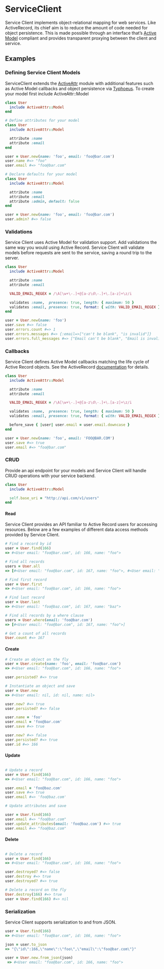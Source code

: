 # ServiceClient

Service Client implements object-relational mapping for web services. Like ActiveRecord, its chief aim is to reduce the amount of code needed for object persistence. This is made possible through an interface that’s [Active Model][active_model] compliant and provides transparent proxying between the client and service.

[active_model]: https://github.com/rails/rails/tree/master/activemodel
[active_attr]: https://github.com/cgriego/active_attr
[typhoeus]: https://github.com/typhoeus/typhoeus
[activerecord_callbacks]: http://api.rubyonrails.org/classes/ActiveRecord/Callbacks.html

## Examples

### Defining Service Client Models

ServiceClient extends the [ActiveAttr][active_attr] module with additional features such as Active Model callbacks and object persistence via [Typhoeus][typhoeus]. To create your model first include ActiveAttr::Model

```ruby
class User
  include ActiveAttr::Model
end

# Define attributes for your model
class User
  include ActiveAttr::Model

  attribute :name 
  attribute :email
end

user = User.new(name: 'foo', email: 'foo@bar.com')
user.name #=> "foo"
user.email #=> "foo@bar.com"

# Declare defaults for your model
class User
  include ActiveAttr::Model

  attribute :name 
  attribute :email
  attribute :admin, default: false
end

user = User.new(name: 'foo', email: 'foo@bar.com')
user.admin? #=> false
```

### Validations

Service Client uses Active Model for validation support. Add validations the same way you would using Active Record. Service Client will validate models before requests are sent to the service, saving a round trip to the server.

```ruby
class User
  include ActiveAttr::Model

  attribute :name 
  attribute :email

  VALID_EMAIL_REGEX = /\A[\w+\-.]+@[a-z\d\-.]+\.[a-z]+\z/i

  validates :name,  presence: true, length: { maximum: 50 }
  validates :email, presence: true, format: { with: VALID_EMAIL_REGEX }  
end

user = User.new(name: 'foo')
user.save #=> false
user.errors.count #=> 1
user.errors.messages #=> {:email=>["can't be blank", "is invalid"]}
user.errors.full_messages #=> ["Email can't be blank", "Email is invalid"]
```

### Callbacks

Service Client defines Active Model callbacks matching the life cycle of Active Record objects. See the ActiveRecord [documentation][activerecord_callbacks] for details.

```ruby
class User
  include ActiveAttr::Model

  attribute :name 
  attribute :email

  VALID_EMAIL_REGEX = /\A[\w+\-.]+@[a-z\d\-.]+\.[a-z]+\z/i

  validates :name,  presence: true, length: { maximum: 50 }
  validates :email, presence: true, format: { with: VALID_EMAIL_REGEX }  

  before_save { |user| user.email = user.email.downcase }  
end

user = User.new(name: 'foo', email: 'FOO@BAR.COM')
user.save #=> true
user.email #=> "foo@bar.com"
```

### CRUD

Provide an api endpoint for your models and Service Client will handle CRUD operations with your service backend.

```ruby
class User
  include ActiveAttr::Model

  self.base_uri = "http://api.com/v1/users"
end
```

#### Read

Service Client provides an API familiar to Active Record users for accessing resources. Below are a few examples of different data access methods provided by Service Client.

```ruby
# Find a record by id
user = User.find(166)
=> #<User email: "foo@bar.com", id: 166, name: "foo"> 

# Find all records
users = User.all
=> [#<User email: "foo@bar.com", id: 167, name: "foo">, #<User email: "foo@baz.com", id: 168, name: "baz">] 

# Find first record
user = User.first
=> #<User email: "foo@bar.com", id: 166, name: "foo"> 

# Find last record
user = User.last
=> #<User email: "foo@baz.com", id: 167, name: "baz"> 

# Find all records by a where clause
users = User.where(email: 'foo@bar.com')
=> [#<User email: "foo@bar.com", id: 167, name: "foo">] 

# Get a count of all records
User.count #=> 167
```

#### Create
```ruby
# Create an object on the fly
user = User.create(name: 'foo', email: 'foo@bar.com')
=> #<User email: "foo@bar.com", id: 166, name: "foo"> 

user.persisted? #=> true

# Instantiate an object and save
user = User.new
=> #<User email: nil, id: nil, name: nil> 

user.new? #=> true
user.persisted? #=> false

user.name = 'foo'
user.email = 'foo@bar.com'
user.save #=> true

user.new? #=> false
user.persisted? #=> true
user.id #=> 166
```

#### Update 
```ruby

# Update a record
user = User.find(166)
=> #<User email: "foo@bar.com", id: 166, name: "foo"> 

user.email = 'foo@baz.com'
user.save #=> true
user.email #=> 'foo@baz.com'

# Update attributes and save 

user = User.find(166)
user.email #=> "foo@bar.com"
user.update_attributes(email: 'foo@baz.com') #=> true
user.email #=> "foo@baz.com"
```

#### Delete
```ruby

# Delete a record
user = User.find(166)
=> #<User email: "foo@bar.com", id: 166, name: "foo"> 

user.destroyed? #=> false
user.destroy #=> true
user.destroyed? #=> true

# Delete a record on the fly
User.destroy(166) #=> true
user = User.find(166) #=> nil 
```

### Serialization

Service Client supports serialization to and from JSON.

```ruby
user = User.find(166)
=> #<User email: "foo@bar.com", id: 166, name: "foo"> 

json = user.to_json
=> "{\"id\":166,\"name\":\"foo\",\"email\":\"foo@bar.com\"}" 

user = User.new.from_json(json)
 => #<User email: "foo@bar.com", id: 166, name: "foo"> 
```
